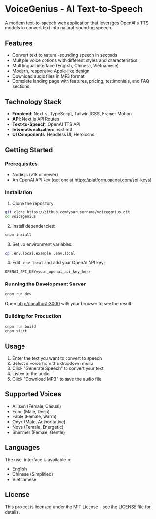 # VoiceGenius - AI Text-to-Speech

A modern text-to-speech web application that leverages OpenAI's TTS models to convert text into natural-sounding speech.

## Features

- Convert text to natural-sounding speech in seconds
- Multiple voice options with different styles and characteristics
- Multilingual interface (English, Chinese, Vietnamese)
- Modern, responsive Apple-like design
- Download audio files in MP3 format
- Complete landing page with features, pricing, testimonials, and FAQ sections

## Technology Stack

- **Frontend**: Next.js, TypeScript, TailwindCSS, Framer Motion
- **API**: Next.js API Routes
- **Text-to-Speech**: OpenAI TTS API
- **Internationalization**: next-intl
- **UI Components**: Headless UI, Heroicons

## Getting Started

### Prerequisites

- Node.js (v18 or newer)
- An OpenAI API key (get one at https://platform.openai.com/api-keys)

### Installation

1. Clone the repository:
```bash
git clone https://github.com/yourusername/voicegenius.git
cd voicegenius
```

2. Install dependencies:
```bash
cnpm install
```

3. Set up environment variables:
```bash
cp .env.local.example .env.local
```

4. Edit `.env.local` and add your OpenAI API key:
```
OPENAI_API_KEY=your_openai_api_key_here
```

### Running the Development Server

```bash
cnpm run dev
```

Open [http://localhost:3000](http://localhost:3000) with your browser to see the result.

### Building for Production

```bash
cnpm run build
cnpm start
```

## Usage

1. Enter the text you want to convert to speech
2. Select a voice from the dropdown menu
3. Click "Generate Speech" to convert your text
4. Listen to the audio
5. Click "Download MP3" to save the audio file

## Supported Voices

- Allison (Female, Casual)
- Echo (Male, Deep)
- Fable (Female, Warm)
- Onyx (Male, Authoritative)
- Nova (Female, Energetic)
- Shimmer (Female, Gentle)

## Languages

The user interface is available in:
- English
- Chinese (Simplified)
- Vietnamese

## License

This project is licensed under the MIT License - see the LICENSE file for details.
